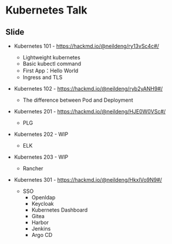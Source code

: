 # Kubernetes Talk

## Slide

- Kubernetes 101 - https://hackmd.io/@neildeng/ry13vSc4c#/
  - Lightweight kubernetes
  - Basic kubectl command
  - First App：Hello World
  - Ingress and TLS

- Kubernetes 102 - https://hackmd.io/@neildeng/ryb2yANH9#/
  - The difference between Pod and Deployment

- Kubernetes 201 - https://hackmd.io/@neildeng/HJE0W0VSc#/
  - PLG
     
- Kubernetes 202 - WIP
  - ELK

- Kubernetes 203 - WIP
  - Rancher
     
- Kubernetes 301 - https://hackmd.io/@neildeng/HkxIVo9N9#/
  - SSO
    - Openldap
    - Keycloak
    - Kubernetes Dashboard
    - Gitea
    - Harbor
    - Jenkins
    - Argo CD